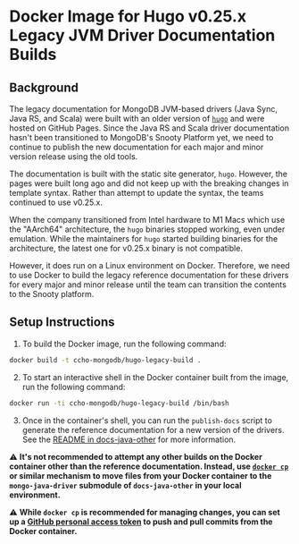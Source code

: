 # Docker Image for Hugo v0.25.x Legacy JVM Driver Documentation Builds

## Background

The legacy documentation for MongoDB JVM-based drivers (Java Sync, Java RS, and Scala)
were built with an older version of [``hugo``](https://github.com/gohugoio/hugo) and were
hosted on GitHub Pages. Since the Java RS and Scala driver documentation hasn't been
transitioned to MongoDB's Snooty Platform yet, we need to continue to publish the new
documentation for each major and minor version release using the old tools.

The documentation is built with the static site generator, ``hugo``. However, the
pages were built long ago and did not keep up with the breaking changes in template syntax.
Rather than attempt to update the syntax, the teams continued to use v0.25.x.

When the company transitioned from Intel hardware to M1 Macs which use the "AArch64"
architecture, the ``hugo`` binaries stopped working, even under emulation. While 
the maintainers for ``hugo`` started building binaries for the architecture, the latest
one for v0.25.x binary is not compatible. 

However, it does run on a Linux environment on Docker. Therefore, we need to use
Docker to build the legacy reference documentation for these drivers for every
major and minor release until the team can transition the contents to the Snooty
platform.

## Setup Instructions

1. To build the Docker image, run the following command:

```sh
docker build -t ccho-mongodb/hugo-legacy-build .
```

2. To start an interactive shell in the Docker container built from the image, run the following command:

```sh
docker run -ti ccho-mongodb/hugo-legacy-build /bin/bash
```

3. Once in the container's shell, you can run the ``publish-docs`` script to generate the reference documentation for a new version of the drivers. See the [README in docs-java-other](https://github.com/mongodb/docs-java-other/blob/main/README.md) for more information.

:warning: **It's not recommended to attempt any other builds on the Docker container other than the reference documentation. Instead, use [``docker cp``](https://docs.docker.com/engine/reference/commandline/cp/) or similar mechanism to move files from your Docker container to the ``mongo-java-driver`` submodule of ``docs-java-other`` in your local environment.**

:warning: **While ``docker cp`` is recommended for managing changes, you can set up a [GitHub personal access token](https://docs.github.com/en/authentication/keeping-your-account-and-data-secure/creating-a-personal-access-token) to push and pull commits from the Docker container.**
